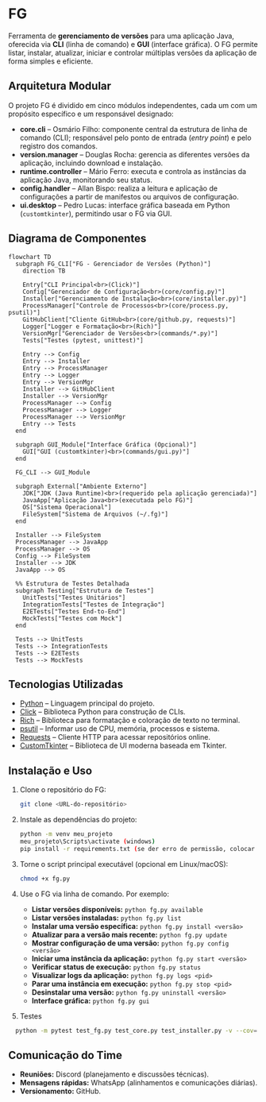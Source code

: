 # FG

Ferramenta de **gerenciamento de versões** para uma aplicação Java, oferecida via **CLI** (linha de comando) e **GUI** (interface gráfica). O FG permite listar, instalar, atualizar, iniciar e controlar múltiplas versões da aplicação de forma simples e eficiente.

## Arquitetura Modular

O projeto FG é dividido em cinco módulos independentes, cada um com um propósito específico e um responsável designado:

* **core.cli** – Osmário Filho: componente central da estrutura de linha de comando (CLI); responsável pelo ponto de entrada (*entry point*) e pelo registro dos comandos.
* **version.manager** – Douglas Rocha: gerencia as diferentes versões da aplicação, incluindo download e instalação.
* **runtime.controller** – Mário Ferro: executa e controla as instâncias da aplicação Java, monitorando seu status.
* **config.handler** – Allan Bispo: realiza a leitura e aplicação de configurações a partir de manifestos ou arquivos de configuração.
* **ui.desktop** – Pedro Lucas: interface gráfica baseada em Python (`customtkinter`), permitindo usar o FG via GUI.

## Diagrama de Componentes

```mermaid
flowchart TD
  subgraph FG_CLI["FG - Gerenciador de Versões (Python)"]
    direction TB

    Entry["CLI Principal<br>(Click)"]
    Config["Gerenciador de Configuração<br>(core/config.py)"]
    Installer["Gerenciamento de Instalação<br>(core/installer.py)"]
    ProcessManager["Controle de Processos<br>(core/process.py, psutil)"]
    GitHubClient["Cliente GitHub<br>(core/github.py, requests)"]
    Logger["Logger e Formatação<br>(Rich)"]
    VersionMgr["Gerenciador de Versões<br>(commands/*.py)"]
    Tests["Testes (pytest, unittest)"]

    Entry --> Config
    Entry --> Installer
    Entry --> ProcessManager
    Entry --> Logger
    Entry --> VersionMgr
    Installer --> GitHubClient
    Installer --> VersionMgr
    ProcessManager --> Config
    ProcessManager --> Logger
    ProcessManager --> VersionMgr
    Entry --> Tests
  end

  subgraph GUI_Module["Interface Gráfica (Opcional)"]
    GUI["GUI (customtkinter)<br>(commands/gui.py)"]
  end

  FG_CLI --> GUI_Module

  subgraph External["Ambiente Externo"]
    JDK["JDK (Java Runtime)<br>(requerido pela aplicação gerenciada)"]
    JavaApp["Aplicação Java<br>(executada pelo FG)"]
    OS["Sistema Operacional"]
    FileSystem["Sistema de Arquivos (~/.fg)"]
  end

  Installer --> FileSystem
  ProcessManager --> JavaApp
  ProcessManager --> OS
  Config --> FileSystem
  Installer --> JDK
  JavaApp --> OS

  %% Estrutura de Testes Detalhada
  subgraph Testing["Estrutura de Testes"]
    UnitTests["Testes Unitários"]
    IntegrationTests["Testes de Integração"]
    E2ETests["Testes End-to-End"]
    MockTests["Testes com Mock"]
  end

  Tests --> UnitTests
  Tests --> IntegrationTests
  Tests --> E2ETests
  Tests --> MockTests
```

## Tecnologias Utilizadas

* [Python](https://www.python.org) – Linguagem principal do projeto.
* [Click](https://click.palletsprojects.com) – Biblioteca Python para construção de CLIs.
* [Rich](https://rich.readthedocs.io) – Biblioteca para formatação e coloração de texto no terminal.
* [psutil](https://pypi.org/project/psutil/) – Informar uso de CPU, memória, processos e sistema.
* [Requests](https://docs.python-requests.org) – Cliente HTTP para acessar repositórios online.
* [CustomTkinter](https://github.com/TomSchimansky/CustomTkinter) – Biblioteca de UI moderna baseada em Tkinter.

## Instalação e Uso

1. Clone o repositório do FG:

   ```bash
   git clone <URL-do-repositório>
   ```
2. Instale as dependências do projeto:

   ```bash
   python -m venv meu_projeto
   meu_projeto\Scripts\activate (windows)
   pip install -r requirements.txt (se der erro de permissão, colocar --user antes do -r)
   ```
3. Torne o script principal executável (opcional em Linux/macOS):

   ```bash
   chmod +x fg.py
   ```
4. Use o FG via linha de comando. Por exemplo:

   * **Listar versões disponíveis:** `python fg.py available`
   * **Listar versões instaladas:** `python fg.py list`
   * **Instalar uma versão específica:** `python fg.py install <versão>`
   * **Atualizar para a versão mais recente:** `python fg.py update`
   * **Mostrar configuração de uma versão:** `python fg.py config <versão>`
   * **Iniciar uma instância da aplicação:** `python fg.py start <versão>`
   * **Verificar status de execução:** `python fg.py status`
   * **Visualizar logs da aplicação:** `python fg.py logs <pid>`
   * **Parar uma instância em execução:** `python fg.py stop <pid>`
   * **Desinstalar uma versão:** `python fg.py uninstall <versão>`
   * **Interface gráfica:** `python fg.py gui`
  5. Testes
  ```bash
    python -m pytest test_fg.py test_core.py test_installer.py -v --cov=. --cov-report=term-missing
  ```

## Comunicação do Time

* **Reuniões:** Discord (planejamento e discussões técnicas).
* **Mensagens rápidas:** WhatsApp (alinhamentos e comunicações diárias).
* **Versionamento:** GitHub.